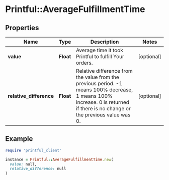 # Printful::AverageFulfillmentTime

## Properties

| Name | Type | Description | Notes |
| ---- | ---- | ----------- | ----- |
| **value** | **Float** | Average time it took Printful to fulfill Your orders. | [optional] |
| **relative_difference** | **Float** | Relative difference from the value from the previous period. -1 means 100% decrease, 1 means 100% increase. 0 is returned if there is no change or the previous value was 0. | [optional] |

## Example

```ruby
require 'printful_client'

instance = Printful::AverageFulfillmentTime.new(
  value: null,
  relative_difference: null
)
```

